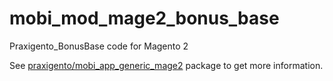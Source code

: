 # mobi_mod_mage2_bonus_base

Praxigento_BonusBase code for Magento 2

See [praxigento/mobi_app_generic_mage2](https://github.com/praxigento/mobi_app_generic_mage2) package 
to get more information.